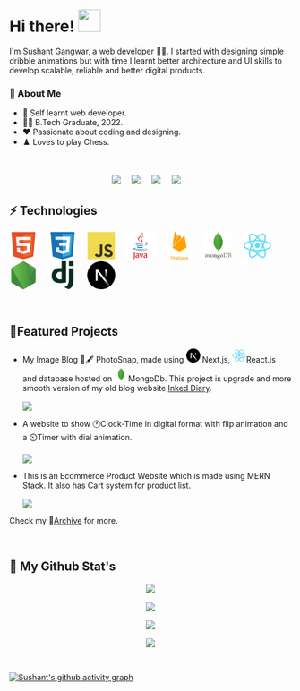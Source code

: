 # Hi there! <img src="https://media.giphy.com/media/hvRJCLFzcasrR4ia7z/giphy.gif" width="40" height="40" />

I'm [Sushant Gangwar](https://www.linkedin.com/in/sushant-gangwar/), a web developer 🧑‍💻. I started with designing simple dribble animations but with time I learnt better architecture and UI skills to develop scalable, reliable and better digital products.

### 👻 About Me
- 🌱 Self learnt web developer.
- 👨‍🎓 B.Tech Graduate, 2022.
- ❤️ Passionate about coding and designing.
- ♟️ Loves to play Chess.

&nbsp; 
<p align="center">
    <a href="https://sushantgwr.com"><img src="https://img.shields.io/badge/PORTFOLIO-57d60d?&style=for-the-badge" /></a>
    &nbsp; &nbsp; 
    <a href="mailto:contactme@sushantgwr.com?subject=Sushant%20Gangwar"><img src="https://img.shields.io/badge/gmail-%23D14836.svg?&style=for-the-badge&logo=gmail&logoColor=white" /></a>
    &nbsp; &nbsp; 
    <a href="https://twitter.com/sushantgwr"><img src="https://img.shields.io/badge/twitter-%231DA1F2.svg?&style=for-the-badge&logo=twitter&logoColor=white" /></a>
    &nbsp; &nbsp; 
    <a href="https://www.linkedin.com/in/sushant-gangwar/"><img src="https://img.shields.io/badge/linkedin-%230077B5.svg?&style=for-the-badge&logo=linkedin&logoColor=white"/></a>
    &nbsp; &nbsp; 
</p>

<!-- <p align="center">
    <img src="https://img.shields.io/github/followers/sushantgwr87?&labelColor=000000&logo=GitHub&logoColor=FFFFFF&color=183BD6&style=for-the-badge" width="180" />
    &nbsp; 
    <img src="https://shields-io-visitor-counter.herokuapp.com/badge page=sushantgwr87.sushantgwr87&labelColor=000000&logo=GitHub&logoColor=FFFFFF&color=183BD6&style=for-the-badge" width="180" />
</p> --> 

## ⚡ Technologies

<p align="left">
    <img src="https://raw.githubusercontent.com/devicons/devicon/master/icons/html5/html5-original.svg" alt="HTML5" width="50" height="50"/>
    &nbsp; &nbsp; 
    <img src="https://raw.githubusercontent.com/devicons/devicon/master/icons/css3/css3-original.svg" alt="CSS3" width="50" height="50"/>
    &nbsp; &nbsp; 
    <img src="https://raw.githubusercontent.com/devicons/devicon/master/icons/javascript/javascript-original.svg" alt="Javascript" width="50" height="50"/>
    &nbsp; &nbsp; 
    <img src="https://raw.githubusercontent.com/devicons/devicon/master/icons/java/java-original-wordmark.svg" alt="Java" width="50" height="50"/>
    &nbsp; &nbsp; 
    <img src="https://raw.githubusercontent.com/devicons/devicon/master/icons/firebase/firebase-plain-wordmark.svg" alt="Firebase" width="50" height="50"/>
    &nbsp; &nbsp; 
    <img src="https://raw.githubusercontent.com/devicons/devicon/master/icons/mongodb/mongodb-original-wordmark.svg" alt="Mongodb" width="50" height="50"/>
    &nbsp; &nbsp; 
    <img src="https://raw.githubusercontent.com/devicons/devicon/master/icons/react/react-original.svg" alt="React" width="50" height="50"/>
    &nbsp; &nbsp; 
    <img src="https://raw.githubusercontent.com/devicons/devicon/master/icons/nodejs/nodejs-original.svg" alt="Nodejs" width="50" height="50"/>
    &nbsp; &nbsp; 
    <img src="https://raw.githubusercontent.com/devicons/devicon/master/icons/django/django-plain.svg" alt="Django" width="50" height="50"/>
    &nbsp; &nbsp; 
    <img src="https://raw.githubusercontent.com/devicons/devicon/master/icons/nextjs/nextjs-original.svg" alt="Next.js" width="50" height="50"/>
</p>

&nbsp; 

## 📌Featured Projects

- My Image Blog 📜🖋️ PhotoSnap, made using <img src="https://raw.githubusercontent.com/devicons/devicon/master/icons/nextjs/nextjs-original.svg" alt="Nextjs" width="25" height="25" /> Next.js, <img src="https://raw.githubusercontent.com/devicons/devicon/master/icons/react/react-original.svg" alt="Nextjs" width="25" height="25" />React.js and database hosted on <img src="https://raw.githubusercontent.com/devicons/devicon/master/icons/mongodb/mongodb-original.svg" alt="Nextjs" width="25" height="25" />MongoDb. This project is upgrade and more smooth version of my old blog website [Inked Diary](https://github.com/sushantgwr87/Inked-Diary).

  <a href="https://github.com/sushantgwr87/PhotoSnap">
    <img align="center" src="https://github-readme-stats.vercel.app/api/pin/?username=sushantgwr87&repo=PhotoSnap&theme=algolia" />
  </a>

- A website to show 🕐Clock-Time in digital format with flip animation and a ⏲️Timer with dial animation.

  <a href="https://github.com/sushantgwr87/Clock-Timer">
    <img align="center" src="https://github-readme-stats.vercel.app/api/pin/?username=sushantgwr87&repo=Clock-Timer&theme=algolia" />
  </a>

- This is an Ecommerce Product Website which is made using MERN Stack. It also has Cart system for product list.

  <a href="https://github.com/sushantgwr87/Audiophile">
    <img align="center" src="https://github-readme-stats.vercel.app/api/pin/?username=sushantgwr87&repo=Audiophile&theme=algolia" />
  </a>

Check my 📂[Archive](https://github.com/sushantgwr87?tab=repositories) for more.

&nbsp; 

## 🚀 My Github Stat's

<p align="center">
    <img align="center" margin="20px" src="https://github-readme-streak-stats.herokuapp.com?user=sushantgwr87&theme=algolia" />
</p>

<p align="center">
    <img align="center" margin="20px" src="https://github-readme-stats.vercel.app/api/top-langs/?username=sushantgwr87&layout=compact&height=30&theme=algolia" />
</p>
<p align="center">
  <img align="center" src="https://github-readme-stats.vercel.app/api?username=sushantgwr87&hide_title=true&show_icons=true&include_all_commits=true&count_private=true&line_height=30&theme=algolia" />
</p>

<p align="center">
    <img align="center" src="https://github-profile-trophy.vercel.app/?username=sushantgwr87&theme=algolia&margin-w=15)" />
</p>

&nbsp; 

[![Sushant's github activity graph](https://github-readme-activity-graph.vercel.app/graph?username=sushantgwr87&include_all_commits=true&count_private=true&theme=react-dark)](https://github.com/sushantgwr87)
